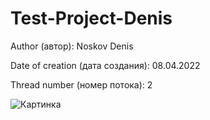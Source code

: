 # Test-Project-Denis

Author (автор): Noskov Denis 

Date of creation (дата создания): 08.04.2022

Thread number (номер потока): 2

![Картинка](https://w-dog.ru/wallpapers/0/56/453567486682907/priroda-ejfeleva-bashnya-oblako-parizh-cvetok-derevo-gorod.jpg)